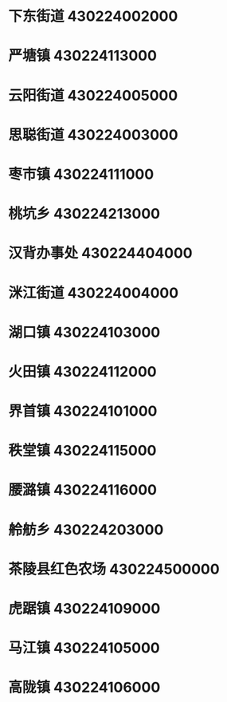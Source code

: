 # 下东街道 430224002000
# 严塘镇 430224113000
# 云阳街道 430224005000
# 思聪街道 430224003000
# 枣市镇 430224111000
# 桃坑乡 430224213000
# 汉背办事处 430224404000
# 洣江街道 430224004000
# 湖口镇 430224103000
# 火田镇 430224112000
# 界首镇 430224101000
# 秩堂镇 430224115000
# 腰潞镇 430224116000
# 舲舫乡 430224203000
# 茶陵县红色农场 430224500000
# 虎踞镇 430224109000
# 马江镇 430224105000
# 高陇镇 430224106000
